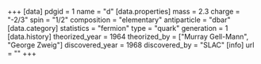 +++
[data]
  pdgid = 1
  name = "d"
  [data.properties]
    mass = 2.3
    charge = "-2/3"
    spin = "1/2"
    composition = "elementary"
    antiparticle = "dbar"
  [data.category]
    statistics = "fermion"
    type = "quark"
    generation = 1
  [data.history]
    theorized_year = 1964
    theorized_by = 	["Murray Gell-Mann", "George Zweig"]
    discovered_year = 1968
    discovered_by = "SLAC"
  [info]
    url = ""
+++
